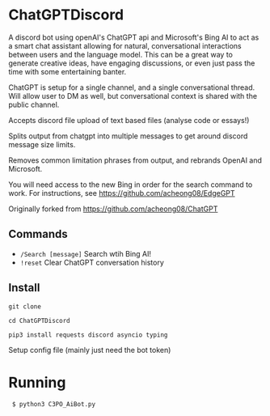# ChatGPTDiscord
A discord bot using openAI's ChatGPT api and Microsoft's Bing AI to act as a smart chat assistant allowing for natural, conversational interactions between users and the language model. This can be a great way to generate creative ideas, have engaging discussions, or even just pass the time with some entertaining banter.

ChatGPT is setup for a single channel, and a single conversational thread. Will allow user to DM as well, but conversational context is shared with the public channel.

Accepts discord file upload of text based files (analyse code or essays!)

Splits output from chatgpt into multiple messages to get around discord message size limits.

Removes common limitation phrases from output, and rebrands OpenAI and Microsoft.

You will need access to the new Bing in order for the search command to work. For instructions, see https://github.com/acheong08/EdgeGPT

Originally forked from https://github.com/acheong08/ChatGPT

## Commands

* `/Search [message]` Search wtih Bing AI!
* `!reset` Clear ChatGPT conversation history

## Install
`git clone`

`cd ChatGPTDiscord`

`pip3 install requests discord asyncio typing`

Setup config file (mainly just need the bot token)


# Running
```
 $ python3 C3PO_AiBot.py            
```
